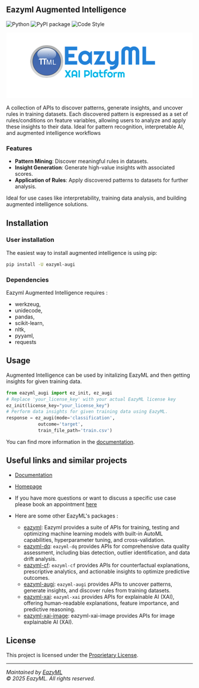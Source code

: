 ## Eazyml Augmented Intelligence
![Python](https://img.shields.io/badge/python-3.8%20%7C%203.9%20%7C%203.10%20%7C%203.11%20%7C%203.12-blue)  ![PyPI package](https://img.shields.io/badge/pypi%20package-0.0.43-brightgreen) ![Code Style](https://img.shields.io/badge/code%20style-black-black)

![EazyML](https://github.com/EazyML/eazyml-docs/raw/refs/heads/master/EazyML_logo.png)

A collection of APIs to discover patterns, generate insights, and uncover
rules in training datasets. Each discovered pattern is expressed as a set of
rules/conditions on feature variables, allowing users to analyze and apply
these insights to their data. Ideal for pattern recognition, interpretable AI,
and augmented intelligence workflows

### Features
- **Pattern Mining**: Discover meaningful rules in datasets.
- **Insight Generation**: Generate high-value insights with associated scores.
- **Application of Rules**: Apply discovered patterns to datasets for further analysis.

Ideal for use cases like interpretability, training data analysis, and building augmented intelligence solutions.

## Installation
### User installation
The easiest way to install augmented intelligence is using pip:
```bash
pip install -U eazyml-augi
```
### Dependencies
Eazyml Augmented Intelligence requires :
- werkzeug,
- unidecode,
- pandas,
- scikit-learn,
- nltk,
- pyyaml,
- requests

## Usage
Augmented Intelligence can be used by initalizing EazyML and then getting insights for given training data.

```python
from eazyml_augi import ez_init, ez_augi
# Replace 'your_license_key' with your actual EazyML license key
ez_init(license_key="your_license_key")
# Perform data insights for given training data using EazyML.
response = ez_augi(mode='classification',
            outcome='target',
            train_file_path='train.csv')
```
You can find more information in the [documentation](https://eazyml.readthedocs.io/en/latest/packages/eazyml_augi.html).


## Useful links and similar projects
- [Documentation](https://docs.eazyml.com)
- [Homepage](https://eazyml.com)
- If you have more questions or want to discuss a specific use case please book an appointment [here](https://eazyml.com/trust-in-ai)
- Here are some other EazyML's packages :

    - [eazyml](https://pypi.org/project/eazyml/): Eazyml provides a suite of APIs for training, testing and optimizing machine learning models with built-in AutoML capabilities, hyperparameter tuning, and cross-validation.
    - [eazyml-dq](https://pypi.org/project/eazyml-dq/): `eazyml-dq` provides APIs for comprehensive data quality assessment, including bias detection, outlier identification, and data drift analysis.
    - [eazyml-cf](https://pypi.org/project/eazyml-cf/): `eazyml-cf` provides APIs for counterfactual explanations, prescriptive analytics, and actionable insights to optimize predictive outcomes.
    - [eazyml-augi](https://pypi.org/project/eazyml-augi/): `eazyml-augi` provides APIs to uncover patterns, generate insights, and discover rules from training datasets.
    - [eazyml-xai](https://pypi.org/project/eazyml-xai/): `eazyml-xai` provides APIs for explainable AI (XAI), offering human-readable explanations, feature importance, and predictive reasoning.
    - [eazyml-xai-image](https://pypi.org/project/eazyml-xai-image/): eazyml-xai-image provides APIs for image explainable AI (XAI).

## License
This project is licensed under the [Proprietary License](https://github.com/EazyML/eazyml-docs/blob/master/LICENSE).

---

*Maintained by [EazyML](https://eazyml.com)*  
*© 2025 EazyML. All rights reserved.*

